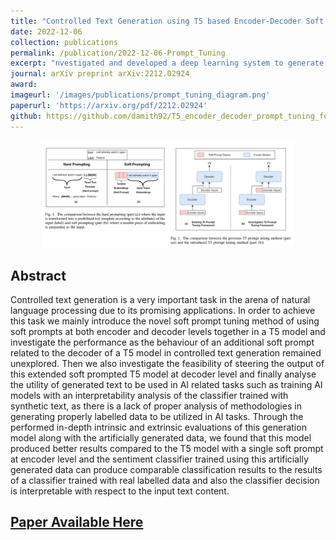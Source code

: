 ```yaml
---
title: "Controlled Text Generation using T5 based Encoder-Decoder Soft Prompt Tuning and Analysis of the Utility of Generated Text in AI"
date: 2022-12-06
collection: publications
permalink: /publication/2022-12-06-Prompt_Tuning
excerpt: "nvestigated and developed a deep learning system to generate synthetic text data using controllable text generation models with the help of prompt tuning given a particular sentiment and analyzed the utility of produced artificial data in AI tasks such as model training."
journal: arXiv preprint arXiv:2212.02924
award: 
imageurl: '/images/publications/prompt_tuning_diagram.png'
paperurl: 'https://arxiv.org/pdf/2212.02924'
github: https://github.com/damith92/T5_encoder_decoder_prompt_tuning_for_text_generation
---
```

<center><img src="/images/publications/prompt_tuning_diagram.png" alt="Prompt Tuning Pipeline" style="width:80%;"></center>

## Abstract

Controlled text generation is a very important task in the arena of natural language processing due to its promising applications. In order to achieve this task we mainly introduce the novel soft prompt tuning method of using soft prompts at both encoder and decoder levels together in a T5 model and investigate the performance as the behaviour of an additional soft prompt related to the decoder of a T5 model in controlled text generation remained unexplored. Then we also investigate the feasibility of steering the output of this extended soft prompted T5 model at decoder level and finally analyse the utility of generated text to be used in AI related tasks such as training AI models with an interpretability analysis of the classifier trained with synthetic text, as there is a lack of proper analysis of methodologies in generating properly labelled data to be utilized in AI tasks. Through the performed in-depth intrinsic and extrinsic evaluations of this generation model along with the artificially generated data, we found that this model produced better results compared to the T5 model with a single soft prompt at encoder level and the sentiment classifier trained using this artificially generated data can produce comparable classification results to the results of a classifier trained with real labelled data and also the classifier decision is interpretable with respect to the input text content.
	
## [Paper Available Here](https://arxiv.org/pdf/2212.02924)